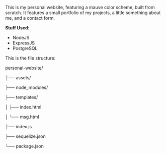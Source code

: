 This is my personal website, featuring a mauve color scheme, built from scratch. It features a small portfolio of my projects, a little something about me, and a contact form.

**Stuff Used**:
- NodeJS
- ExpressJS
- PostgreSQL

This is the file structure:

personal-website/

├── assets/

├── node_modules/

├── templates/

│   ├── index.html

│   └── msg.html

├──  index.js 

├──  sequelize.json

└──  package.json



